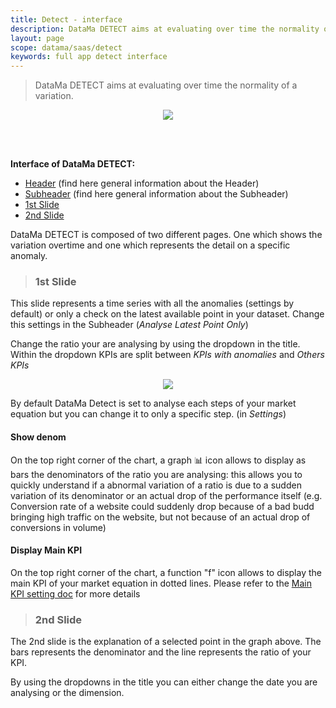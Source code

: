 ```yaml
---
title: Detect - interface
description: DataMa DETECT aims at evaluating over time the normality of a variation.
layout: page
scope: datama/saas/detect
keywords: full app detect interface
---
```


> DataMa DETECT aims at evaluating over time the normality of a variation.

<center><img src="{{site.url}}/{{site.baseurl}}/core_app/new/detect/images/detect_interface.png"/></center>

<br><br>

**Interface of DataMa DETECT:** 

- [Header]({{site.url}}/{{site.baseurl}}/core_app/new/interface/header/header.html) (find here general information about the Header)
- [Subheader]({{site.url}}/{{site.baseurl}}/core_app/new/interface/subheader/subheader.html) (find here general information about the Subheader)
- [1st Slide](#1st-slide)
- [2nd Slide](#2nd-slide)


DataMa DETECT is composed of two different pages. One which shows the variation overtime and one which represents the detail on a specific anomaly. 

> ### 1st Slide ###

This slide represents a time series with all the anomalies (settings by default) or only a check on the latest available point in your dataset. Change this settings in the Subheader (<i>Analyse Latest Point Only</i>)

Change the ratio your are analysing by using the dropdown in the title. Within the dropdown KPIs are split between <i>KPIs with anomalies</i> and <i>Others KPIs</i>

<center><img src="{{site.url}}/{{site.baseurl}}/core_app/new/detect/images/detect_dropdownKPIs.jpg"/></center>

By default DataMa Detect is set to analyse each steps of your market equation but you can change it to only a specific step. (in <i>Settings</i>)

#### Show denom ####

On the top right corner of the chart, a graph 📊 icon allows to display as bars the denominators of the ratio you are analysing: this allows you to quickly understand if a abnormal variation of a ratio is due to a sudden variation of its denominator or an actual drop of the performance itself (e.g. Conversion rate of a website could suddenly drop because of a bad budd bringing high traffic on the website, but not because of an actual drop of conversions in volume)

#### Display Main KPI ####

On the top right corner of the chart, a function "f" icon allows to display the main KPI of your market equation in dotted lines. Please refer to the [Main KPI setting doc]({{site.url}}/{{site.baseurl}}/core_app/new/detect/settings.html#display-Main-KPI-impact) for more details


> ### 2nd Slide ###

The 2nd slide is the explanation of a selected point in the graph above. 
The bars represents the denominator and the line represents the ratio of your KPI.

By using the dropdowns in the title you can either change the date you are analysing or the dimension.